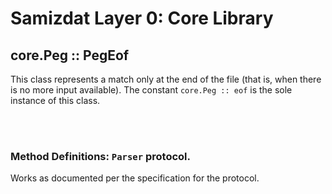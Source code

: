 Samizdat Layer 0: Core Library
==============================

core.Peg :: PegEof
------------------

This class represents a match only at the end of the file (that is, when
there is no more input available). The constant `core.Peg :: eof` is the sole
instance of this class.


<br><br>
### Method Definitions: `Parser` protocol.

Works as documented per the specification for the protocol.
